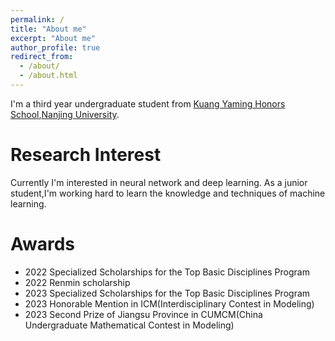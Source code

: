 ```yaml
---
permalink: /
title: "About me"
excerpt: "About me"
author_profile: true
redirect_from: 
  - /about/
  - /about.html
---
```


I'm a third year undergraduate student from [Kuang Yaming Honors School](https://dii.nju.edu.cn),[Nanjing University](https://www.nju.edu.cn).

Research Interest
=========
Currently I'm interested in neural network and deep learning. 
As a junior student,I'm working hard to learn the knowledge and techniques of machine learning.


Awards
========
- 2022 Specialized Scholarships for the Top Basic Disciplines Program
- 2022 Renmin scholarship
- 2023 Specialized Scholarships for the Top Basic Disciplines Program
- 2023 Honorable Mention in ICM(Interdisciplinary Contest in Modeling)
- 2023 Second Prize of Jiangsu Province in CUMCM(China Undergraduate Mathematical Contest in Modeling)


